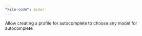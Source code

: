 ```yaml
---
"kilo-code": minor
---
```


Allow creating a profile for autocomplete to choose any model for autocomplete
